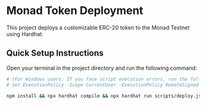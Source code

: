 # Monad Token Deployment

This project deploys a customizable ERC-20 token to the Monad Testnet using Hardhat.

## Quick Setup Instructions

Open your terminal in the project directory and run the following command:

```bash
# (For Windows users: If you face script execution errors, run the following command first)
# Set-ExecutionPolicy -Scope CurrentUser -ExecutionPolicy RemoteSigned

npm install && npx hardhat compile && npx hardhat run scripts/deploy.js --network monadTestnet
